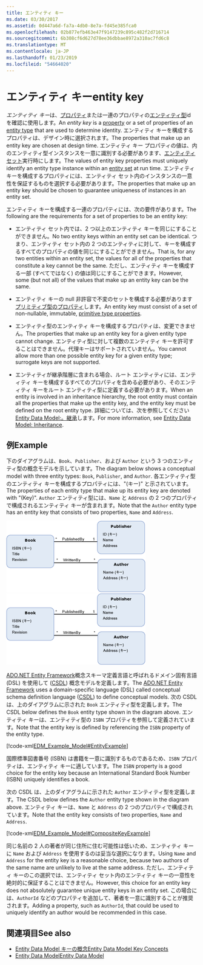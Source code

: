 ```yaml
---
title: エンティティ キー
ms.date: 03/30/2017
ms.assetid: 0d447a6d-fa7a-4db0-8e7a-fd45e385fca0
ms.openlocfilehash: 02b877efb463e47f9147239c895c482f2d716714
ms.sourcegitcommit: 6b308cf6d627d78ee36dbbae8972a310ac7fd6c8
ms.translationtype: MT
ms.contentlocale: ja-JP
ms.lasthandoff: 01/23/2019
ms.locfileid: "54664020"
---
```

# <a name="entity-key"></a><span data-ttu-id="b2920-102">エンティティ キー</span><span class="sxs-lookup"><span data-stu-id="b2920-102">entity key</span></span>
<span data-ttu-id="b2920-103">*エンティティ キー*は、[プロパティ](../../../../docs/framework/data/adonet/property.md)または一連のプロパティの[エンティティ型](../../../../docs/framework/data/adonet/entity-type.md)id を確認に使用します。</span><span class="sxs-lookup"><span data-stu-id="b2920-103">An *entity key* is a [property](../../../../docs/framework/data/adonet/property.md) or a set of properties of an [entity type](../../../../docs/framework/data/adonet/entity-type.md) that are used to determine identity.</span></span> <span data-ttu-id="b2920-104">エンティティ キーを構成するプロパティは、デザイン時に選択されます。</span><span class="sxs-lookup"><span data-stu-id="b2920-104">The properties that make up an entity key are chosen at design time.</span></span> <span data-ttu-id="b2920-105">エンティティ キー プロパティの値は、内のエンティティ型インスタンスを一意に識別する必要があります、[エンティティ セット](../../../../docs/framework/data/adonet/entity-set.md)実行時にします。</span><span class="sxs-lookup"><span data-stu-id="b2920-105">The values of entity key properties must uniquely identify an entity type instance within an [entity set](../../../../docs/framework/data/adonet/entity-set.md) at run time.</span></span> <span data-ttu-id="b2920-106">エンティティ キーを構成するプロパティには、エンティティ セット内のインスタンスの一意性を保証するものを選択する必要があります。</span><span class="sxs-lookup"><span data-stu-id="b2920-106">The properties that make up an entity key should be chosen to guarantee uniqueness of instances in an entity set.</span></span>  
  
 <span data-ttu-id="b2920-107">エンティティ キーを構成する一連のプロパティには、次の要件があります。</span><span class="sxs-lookup"><span data-stu-id="b2920-107">The following are the requirements for a set of properties to be an entity key:</span></span>  
  
-   <span data-ttu-id="b2920-108">エンティティ セット内では、2 つ以上のエンティティ キーを同じにすることができません。</span><span class="sxs-lookup"><span data-stu-id="b2920-108">No two entity keys within an entity set can be identical.</span></span> <span data-ttu-id="b2920-109">つまり、エンティティ セット内の 2 つのエンティティに対して、キーを構成するすべてのプロパティの値を同じにすることができません。</span><span class="sxs-lookup"><span data-stu-id="b2920-109">That is, for any two entities within an entity set, the values for all of the properties that constitute a key cannot be the same.</span></span> <span data-ttu-id="b2920-110">ただし、エンティティ キーを構成する一部 (すべてではなく) の値は同じにすることができます。</span><span class="sxs-lookup"><span data-stu-id="b2920-110">However, some (but not all) of the values that make up an entity key can be the same.</span></span>  
  
-   <span data-ttu-id="b2920-111">エンティティ キーの null 非許容で不変のセットを構成する必要があります[プリミティブ型のプロパティ](../../../../docs/framework/data/adonet/entity-data-model-primitive-data-types.md)します。</span><span class="sxs-lookup"><span data-stu-id="b2920-111">An entity key must consist of a set of non-nullable, immutable, [primitive type properties](../../../../docs/framework/data/adonet/entity-data-model-primitive-data-types.md).</span></span>  
  
-   <span data-ttu-id="b2920-112">エンティティ型のエンティティ キーを構成するプロパティは、変更できません。</span><span class="sxs-lookup"><span data-stu-id="b2920-112">The properties that make up an entity key for a given entity type cannot change.</span></span> <span data-ttu-id="b2920-113">エンティティ型に対して複数のエンティティ キーを許可することはできません。代理キーはサポートされていません。</span><span class="sxs-lookup"><span data-stu-id="b2920-113">You cannot allow more than one possible entity key for a given entity type; surrogate keys are not supported.</span></span>  
  
-   <span data-ttu-id="b2920-114">エンティティが継承階層に含まれる場合、ルート エンティティには、エンティティ キーを構成するすべてのプロパティを含める必要があり、そのエンティティ キーをルート エンティティ型に定義する必要があります。</span><span class="sxs-lookup"><span data-stu-id="b2920-114">When an entity is involved in an inheritance hierarchy, the root entity must contain all the properties that make up the entity key, and the entity key must be defined on the root entity type.</span></span> <span data-ttu-id="b2920-115">詳細については、次を参照してください[Entity Data Model:。継承](../../../../docs/framework/data/adonet/entity-data-model-inheritance.md)します。</span><span class="sxs-lookup"><span data-stu-id="b2920-115">For more information, see [Entity Data Model: Inheritance](../../../../docs/framework/data/adonet/entity-data-model-inheritance.md).</span></span>  
  
## <a name="example"></a><span data-ttu-id="b2920-116">例</span><span class="sxs-lookup"><span data-stu-id="b2920-116">Example</span></span>  
 <span data-ttu-id="b2920-117">下のダイアグラムは、`Book`、`Publisher`、および `Author` という 3 つのエンティティ型の概念モデルを示しています。</span><span class="sxs-lookup"><span data-stu-id="b2920-117">The diagram below shows a conceptual model with three entity types: `Book`, `Publisher`, and `Author`.</span></span> <span data-ttu-id="b2920-118">各エンティティ型のエンティティ キーを構成するプロパティには、"(キー)" と示されています。</span><span class="sxs-lookup"><span data-stu-id="b2920-118">The properties of each entity type that make up its entity key are denoted with "(Key)".</span></span> <span data-ttu-id="b2920-119">`Author` エンティティ型には、`Name` と `Address` の 2 つのプロパティで構成されるエンティティ キーが含まれます。</span><span class="sxs-lookup"><span data-stu-id="b2920-119">Note that the `Author` entity type has an entity key that consists of two properties, `Name` and `Address`.</span></span>  
  
 <span data-ttu-id="b2920-120">![モデルの例](../../../../docs/framework/data/adonet/media/examplemodel.gif "ExampleModel")</span><span class="sxs-lookup"><span data-stu-id="b2920-120">![Example Model](../../../../docs/framework/data/adonet/media/examplemodel.gif "ExampleModel")</span></span>  
  
 <span data-ttu-id="b2920-121">[ADO.NET Entity Framework](../../../../docs/framework/data/adonet/ef/index.md)概念スキーマ定義言語と呼ばれるドメイン固有言語 (DSL) を使用して ([CSDL](../../../../docs/framework/data/adonet/ef/language-reference/csdl-specification.md)) 概念モデルを定義します。</span><span class="sxs-lookup"><span data-stu-id="b2920-121">The [ADO.NET Entity Framework](../../../../docs/framework/data/adonet/ef/index.md) uses a domain-specific language (DSL) called conceptual schema definition language ([CSDL](../../../../docs/framework/data/adonet/ef/language-reference/csdl-specification.md)) to define conceptual models.</span></span> <span data-ttu-id="b2920-122">次の CSDL は、上のダイアグラムに示された `Book` エンティティ型を定義します。</span><span class="sxs-lookup"><span data-stu-id="b2920-122">The CSDL below defines the `Book` entity type shown in the diagram above.</span></span> <span data-ttu-id="b2920-123">エンティティ キーは、エンティティ型の `ISBN` プロパティを参照して定義されています。</span><span class="sxs-lookup"><span data-stu-id="b2920-123">Note that the entity key is defined by referencing the `ISBN` property of the entity type.</span></span>  
  
 [!code-xml[EDM_Example_Model#EntityExample](../../../../samples/snippets/xml/VS_Snippets_Data/edm_example_model/xml/books.edmx#entityexample)]  
  
 <span data-ttu-id="b2920-124">国際標準図書番号 (ISBN) は書籍を一意に識別するものであるため、`ISBN` プロパティは、エンティティ キーに適しています。</span><span class="sxs-lookup"><span data-stu-id="b2920-124">The `ISBN` property is a good choice for the entity key because an International Standard Book Number (ISBN) uniquely identifies a book.</span></span>  
  
 <span data-ttu-id="b2920-125">次の CSDL は、上のダイアグラムに示された `Author` エンティティ型を定義します。</span><span class="sxs-lookup"><span data-stu-id="b2920-125">The CSDL below defines the `Author` entity type shown in the diagram above.</span></span> <span data-ttu-id="b2920-126">エンティティ キーは、`Name` と `Address` の 2 つのプロパティで構成されています。</span><span class="sxs-lookup"><span data-stu-id="b2920-126">Note that the entity key consists of two properties, `Name` and `Address`.</span></span>  
  
 [!code-xml[EDM_Example_Model#CompositeKeyExample](../../../../samples/snippets/xml/VS_Snippets_Data/edm_example_model/xml/books.edmx#compositekeyexample)]  
  
 <span data-ttu-id="b2920-127">同じ名前の 2 人の著者が同じ住所に住む可能性は低いため、エンティティ キーに `Name` および `Address` を使用するのは妥当な選択になります。</span><span class="sxs-lookup"><span data-stu-id="b2920-127">Using `Name` and `Address` for the entity key is a reasonable choice, because two authors of the same name are unlikely to live at the same address.</span></span> <span data-ttu-id="b2920-128">ただし、エンティティ キーのこの選択では、エンティティ セット内のエンティティ キーの一意性を絶対的に保証することはできません。</span><span class="sxs-lookup"><span data-stu-id="b2920-128">However, this choice for an entity key does not absolutely guarantee unique entity keys in an entity set.</span></span> <span data-ttu-id="b2920-129">この場合には、`AuthorId` などのプロパティを追加して、著者を一意に識別することが推奨されます。</span><span class="sxs-lookup"><span data-stu-id="b2920-129">Adding a property, such as `AuthorId`, that could be used to uniquely identify an author would be recommended in this case.</span></span>  
  
## <a name="see-also"></a><span data-ttu-id="b2920-130">関連項目</span><span class="sxs-lookup"><span data-stu-id="b2920-130">See also</span></span>
- [<span data-ttu-id="b2920-131">Entity Data Model キーの概念</span><span class="sxs-lookup"><span data-stu-id="b2920-131">Entity Data Model Key Concepts</span></span>](../../../../docs/framework/data/adonet/entity-data-model-key-concepts.md)
- [<span data-ttu-id="b2920-132">Entity Data Model</span><span class="sxs-lookup"><span data-stu-id="b2920-132">Entity Data Model</span></span>](../../../../docs/framework/data/adonet/entity-data-model.md)
